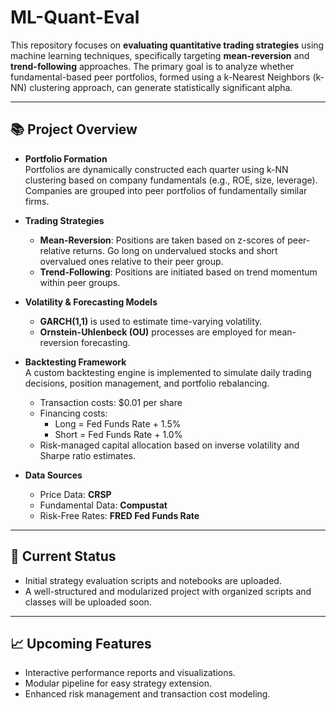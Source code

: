 # ML-Quant-Eval

This repository focuses on **evaluating quantitative trading strategies** using machine learning techniques, specifically targeting **mean-reversion** and **trend-following** approaches. The primary goal is to analyze whether fundamental-based peer portfolios, formed using a k-Nearest Neighbors (k-NN) clustering approach, can generate statistically significant alpha.

---

## 📚 Project Overview

- **Portfolio Formation**  
  Portfolios are dynamically constructed each quarter using k-NN clustering based on company fundamentals (e.g., ROE, size, leverage). Companies are grouped into peer portfolios of fundamentally similar firms.

- **Trading Strategies**  
  - **Mean-Reversion**: Positions are taken based on z-scores of peer-relative returns. Go long on undervalued stocks and short overvalued ones relative to their peer group.  
  - **Trend-Following**: Positions are initiated based on trend momentum within peer groups.

- **Volatility & Forecasting Models**  
  - **GARCH(1,1)** is used to estimate time-varying volatility.  
  - **Ornstein-Uhlenbeck (OU)** processes are employed for mean-reversion forecasting.

- **Backtesting Framework**  
  A custom backtesting engine is implemented to simulate daily trading decisions, position management, and portfolio rebalancing.  
  - Transaction costs: $0.01 per share  
  - Financing costs:  
    - Long = Fed Funds Rate + 1.5%  
    - Short = Fed Funds Rate + 1.0%  
  - Risk-managed capital allocation based on inverse volatility and Sharpe ratio estimates.

- **Data Sources**  
  - Price Data: **CRSP**  
  - Fundamental Data: **Compustat**  
  - Risk-Free Rates: **FRED Fed Funds Rate**

---

## 📅 Current Status

- Initial strategy evaluation scripts and notebooks are uploaded.  
- A well-structured and modularized project with organized scripts and classes will be uploaded soon.

---

## 📈 Upcoming Features

- Interactive performance reports and visualizations.  
- Modular pipeline for easy strategy extension.  
- Enhanced risk management and transaction cost modeling.
